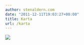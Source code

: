 ```yaml
---
author: stenaldern.com
date: "2011-12-11T19:03:27+00:00"
title: Karta
url: /karta
---
```

![](/wp-content/uploads/2011/12/karta.png)
